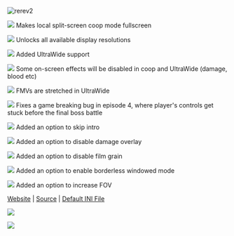 ![rerev2](http://thirteenag.github.io/screens/rerev2/main2.jpg)

![](https://habrastorage.org/webt/ow/yy/mg/owyymgpibfqzfbwyf_iqoiqrede.png) Makes local split-screen coop mode fullscreen

![](https://habrastorage.org/webt/ow/yy/mg/owyymgpibfqzfbwyf_iqoiqrede.png) Unlocks all available display resolutions

![](https://habrastorage.org/webt/ow/yy/mg/owyymgpibfqzfbwyf_iqoiqrede.png) Added UltraWide support

![](https://habrastorage.org/webt/31/qm/gv/31qmgv6q0kj8zie1itat5ygfsuq.png) Some on-screen effects will be disabled in coop and UltraWide (damage, blood etc)

![](https://habrastorage.org/webt/31/qm/gv/31qmgv6q0kj8zie1itat5ygfsuq.png) FMVs are stretched in UltraWide

![](https://habrastorage.org/webt/ow/yy/mg/owyymgpibfqzfbwyf_iqoiqrede.png) Fixes a game breaking bug in episode 4, where player's controls get stuck before the final boss battle

![](https://habrastorage.org/webt/ow/yy/mg/owyymgpibfqzfbwyf_iqoiqrede.png) Added an option to skip intro

![](https://habrastorage.org/webt/ow/yy/mg/owyymgpibfqzfbwyf_iqoiqrede.png) Added an option to disable damage overlay

![](https://habrastorage.org/webt/ow/yy/mg/owyymgpibfqzfbwyf_iqoiqrede.png) Added an option to disable film grain

![](https://habrastorage.org/webt/ow/yy/mg/owyymgpibfqzfbwyf_iqoiqrede.png) Added an option to enable borderless windowed mode

![](https://habrastorage.org/webt/ow/yy/mg/owyymgpibfqzfbwyf_iqoiqrede.png) Added an option to increase FOV

[Website](http://thirteenag.github.io/wfp#rerev2) | [Source](https://github.com/ThirteenAG/WidescreenFixesPack/blob/master/source/ResidentEvilRevelations2.FusionFix/dllmain.cpp) | [Default INI File](https://github.com/ThirteenAG/WidescreenFixesPack/blob/master/data/ResidentEvilRevelations2.FusionFix/scripts/ResidentEvilRevelations2.FusionFix.ini)

![](https://github.com/ThirteenAG/WidescreenFixesPack/assets/4904157/9b21870b-06f2-4deb-bf41-53b38a87c336)

![](https://github.com/ThirteenAG/WidescreenFixesPack/assets/4904157/8b852cab-627e-4712-88fd-a112132555d7)
